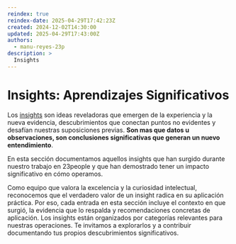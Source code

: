 ```yaml
---
reindex: true
reindex-date: 2025-04-29T17:42:23Z
created: 2024-12-02T14:30:00
updated: 2025-04-29T17:43:00Z
authors:
  - manu-reyes-23p
description: >
  Insights 
---
```


# Insights: Aprendizajes Significativos

Los [insights](https://dictionary.cambridge.org/dictionary/english/insight) son ideas reveladoras que emergen de la experiencia y la nueva evidencia, descubrimientos que conectan puntos no evidentes y desafían nuestras suposiciones previas. **Son mas que datos u observaciones, son conclusiones significativas que generan un nuevo entendimiento**.

En esta sección documentamos aquellos insights que han surgido durante nuestro trabajo en 23people y que han demostrado tener un impacto significativo en cómo operamos.

Como equipo que valora la excelencia y la curiosidad intelectual, reconocemos que el verdadero valor de un insight radica en su aplicación práctica. Por eso, cada entrada en esta sección incluye el contexto en que surgió, la evidencia que lo respalda y recomendaciones concretas de aplicación.
Los insights están organizados por categorías relevantes para nuestras operaciones. Te invitamos a explorarlos y a contribuir documentando tus propios descubrimientos significativos.
